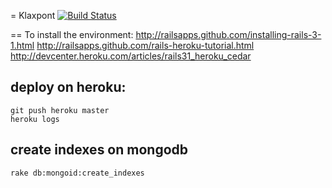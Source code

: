 = Klaxpont
[![Build Status](https://secure.travis-ci.org/klaxpont/klaxpont-web.png)](http://travis-ci.org/klaxpont/klaxpont-web)

== To install the environment:
http://railsapps.github.com/installing-rails-3-1.html
http://railsapps.github.com/rails-heroku-tutorial.html
http://devcenter.heroku.com/articles/rails31_heroku_cedar

## deploy on heroku:
    
    git push heroku master
    heroku logs

## create indexes on mongodb

    rake db:mongoid:create_indexes
    

